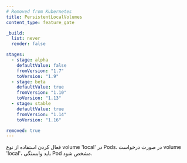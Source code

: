 ```yaml
---
# Removed from Kubernetes
title: PersistentLocalVolumes
content_type: feature_gate

_build:
  list: never
  render: false

stages:
  - stage: alpha 
    defaultValue: false
    fromVersion: "1.7"
    toVersion: "1.9"
  - stage: beta 
    defaultValue: true
    fromVersion: "1.10"
    toVersion: "1.13"
  - stage: stable
    defaultValue: true
    fromVersion: "1.14"
    toVersion: "1.16"

removed: true
---
```

فعال کردن استفاده از نوع volume 'local' در Pods. در صورت درخواست volume 'local'، باید وابستگی Pod مشخص شود.
